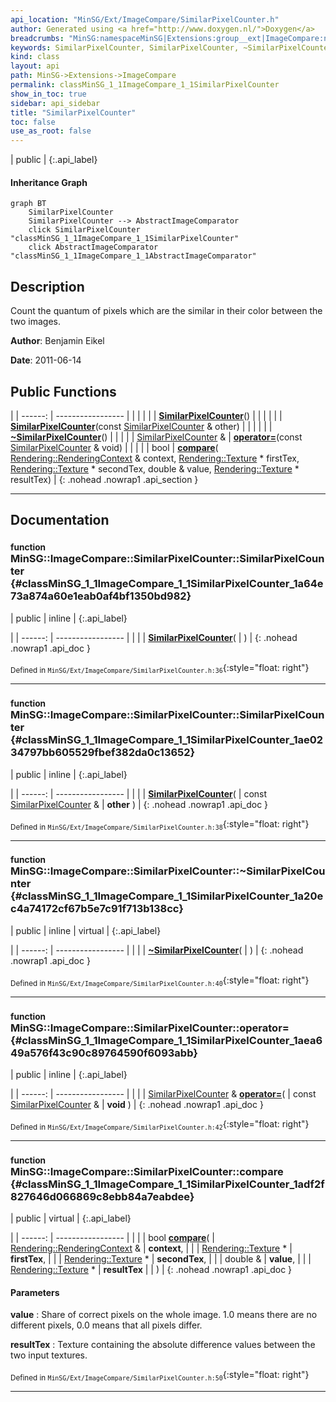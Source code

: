 ```yaml
---
api_location: "MinSG/Ext/ImageCompare/SimilarPixelCounter.h"
author: Generated using <a href="http://www.doxygen.nl/">Doxygen</a>
breadcrumbs: "MinSG:namespaceMinSG|Extensions:group__ext|ImageCompare:namespaceMinSG_1_1ImageCompare"
keywords: SimilarPixelCounter, SimilarPixelCounter, ~SimilarPixelCounter, compare
kind: class
layout: api
path: MinSG->Extensions->ImageCompare
permalink: classMinSG_1_1ImageCompare_1_1SimilarPixelCounter
show_in_toc: true
sidebar: api_sidebar
title: "SimilarPixelCounter"
toc: false
use_as_root: false
---
```


| public |
{:.api_label}

#### Inheritance Graph

```mermaid
graph BT
	SimilarPixelCounter
	SimilarPixelCounter --> AbstractImageComparator
	click SimilarPixelCounter "classMinSG_1_1ImageCompare_1_1SimilarPixelCounter"
	click AbstractImageComparator "classMinSG_1_1ImageCompare_1_1AbstractImageComparator"
```

## Description



Count the quantum of pixels which are the similar in their color between the two images.



**Author**: Benjamin Eikel



**Date**: 2011-06-14





## Public Functions

|
| ------: | ----------------- |
|  | |
|  | **[SimilarPixelCounter](#classMinSG_1_1ImageCompare_1_1SimilarPixelCounter_1a64e73a874a60e1eab0af4bf1350bd982)**() |
|  | |
|  | **[SimilarPixelCounter](#classMinSG_1_1ImageCompare_1_1SimilarPixelCounter_1ae0234797bb605529fbef382da0c13652)**(const [SimilarPixelCounter](classMinSG_1_1ImageCompare_1_1SimilarPixelCounter) & other) |
|  | |
|  | **[~SimilarPixelCounter](#classMinSG_1_1ImageCompare_1_1SimilarPixelCounter_1a20ec4a74172cf67b5e7c91f713b138cc)**() |
|  | |
| [SimilarPixelCounter](classMinSG_1_1ImageCompare_1_1SimilarPixelCounter) & | **[operator=](#classMinSG_1_1ImageCompare_1_1SimilarPixelCounter_1aea649a576f43c90c89764590f6093abb)**(const [SimilarPixelCounter](classMinSG_1_1ImageCompare_1_1SimilarPixelCounter) & void) |
|  | |
| bool | **[compare](#classMinSG_1_1ImageCompare_1_1SimilarPixelCounter_1adf2f827646d066869c8ebb84a7eabdee)**( [Rendering::RenderingContext](classRendering_1_1RenderingContext) & context,  [Rendering::Texture](classRendering_1_1Texture) * firstTex,  [Rendering::Texture](classRendering_1_1Texture) * secondTex, double & value,  [Rendering::Texture](classRendering_1_1Texture) * resultTex) |
{: .nohead .nowrap1 .api_section }


-------------------------------------------------------------------

## Documentation

### <small>function</small><br/> MinSG::ImageCompare::SimilarPixelCounter::SimilarPixelCounter {#classMinSG_1_1ImageCompare_1_1SimilarPixelCounter_1a64e73a874a60e1eab0af4bf1350bd982}

| public | inline |
{:.api_label}

|
| ------: | ----------------- |
|  |
|  **[SimilarPixelCounter](#classMinSG_1_1ImageCompare_1_1SimilarPixelCounter_1a64e73a874a60e1eab0af4bf1350bd982)**( |  ) |
{: .nohead .nowrap1 .api_doc }





<sub>Defined in `MinSG/Ext/ImageCompare/SimilarPixelCounter.h:36`</sub>{:style="float: right"}

-------------------------------------------------------------------

### <small>function</small><br/> MinSG::ImageCompare::SimilarPixelCounter::SimilarPixelCounter {#classMinSG_1_1ImageCompare_1_1SimilarPixelCounter_1ae0234797bb605529fbef382da0c13652}

| public | inline |
{:.api_label}

|
| ------: | ----------------- |
|  |
|  **[SimilarPixelCounter](#classMinSG_1_1ImageCompare_1_1SimilarPixelCounter_1ae0234797bb605529fbef382da0c13652)**( | const [SimilarPixelCounter](classMinSG_1_1ImageCompare_1_1SimilarPixelCounter) & | **other** ) |
{: .nohead .nowrap1 .api_doc }





<sub>Defined in `MinSG/Ext/ImageCompare/SimilarPixelCounter.h:38`</sub>{:style="float: right"}

-------------------------------------------------------------------

### <small>function</small><br/> MinSG::ImageCompare::SimilarPixelCounter::~SimilarPixelCounter {#classMinSG_1_1ImageCompare_1_1SimilarPixelCounter_1a20ec4a74172cf67b5e7c91f713b138cc}

| public | inline | virtual |
{:.api_label}

|
| ------: | ----------------- |
|  |
|  **[~SimilarPixelCounter](#classMinSG_1_1ImageCompare_1_1SimilarPixelCounter_1a20ec4a74172cf67b5e7c91f713b138cc)**( |  ) |
{: .nohead .nowrap1 .api_doc }





<sub>Defined in `MinSG/Ext/ImageCompare/SimilarPixelCounter.h:40`</sub>{:style="float: right"}

-------------------------------------------------------------------

### <small>function</small><br/> MinSG::ImageCompare::SimilarPixelCounter::operator= {#classMinSG_1_1ImageCompare_1_1SimilarPixelCounter_1aea649a576f43c90c89764590f6093abb}

| public | inline |
{:.api_label}

|
| ------: | ----------------- |
|  |
| [SimilarPixelCounter](classMinSG_1_1ImageCompare_1_1SimilarPixelCounter) & **[operator=](#classMinSG_1_1ImageCompare_1_1SimilarPixelCounter_1aea649a576f43c90c89764590f6093abb)**( | const [SimilarPixelCounter](classMinSG_1_1ImageCompare_1_1SimilarPixelCounter) & | **void** ) |
{: .nohead .nowrap1 .api_doc }





<sub>Defined in `MinSG/Ext/ImageCompare/SimilarPixelCounter.h:42`</sub>{:style="float: right"}

-------------------------------------------------------------------

### <small>function</small><br/> MinSG::ImageCompare::SimilarPixelCounter::compare {#classMinSG_1_1ImageCompare_1_1SimilarPixelCounter_1adf2f827646d066869c8ebb84a7eabdee}

| public | virtual |
{:.api_label}

|
| ------: | ----------------- |
|  |
| bool **[compare](#classMinSG_1_1ImageCompare_1_1SimilarPixelCounter_1adf2f827646d066869c8ebb84a7eabdee)**( |  [Rendering::RenderingContext](classRendering_1_1RenderingContext) & | **context**, |
| |  [Rendering::Texture](classRendering_1_1Texture) * | **firstTex**, |
| |  [Rendering::Texture](classRendering_1_1Texture) * | **secondTex**, |
| | double & | **value**, |
| |  [Rendering::Texture](classRendering_1_1Texture) * | **resultTex** |
|   ) |
{: .nohead .nowrap1 .api_doc }




#### Parameters
**value**
:  Share of correct pixels on the whole image. 1.0 means there are no different pixels, 0.0 means that all pixels differ.



**resultTex**
:  Texture containing the absolute difference values between the two input textures.







<sub>Defined in `MinSG/Ext/ImageCompare/SimilarPixelCounter.h:50`</sub>{:style="float: right"}

-------------------------------------------------------------------

